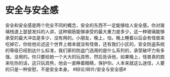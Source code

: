 # 安全与安全感
安全和安全感是两个完全不同的概念，安全的东西不一定能够给人安全感。你对玻璃栈道上瑟瑟发抖的人讲，这种钢筋能够承受的最大重力是多少，这一种玻璃能够承受的最大冲击是多少，没有用的。小朋友，晚上，怕，晚上睡着以后会有怪兽来吃掉它，你给他论述这个世界上根本就没有怪兽，还有我们小区的，安全防盗系统的等级已经到达什么标准，我们家的防盗门选用的是什么系列的，承受破坏力有多强，没用的。你只要给她一个大大的玩具熊，然后告诉他，如果晚上，怪兽真的跑来吃你的话，这只玩具熊，他会一直睁着眼睛，保护你。人本来就这么迷信，人要的只是一种安慰，不是安全本身。
#辩论/碎片/安全与安全感#